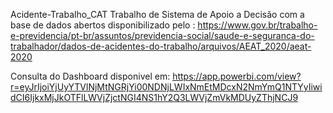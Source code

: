 Acidente-Trabalho_CAT
Trabalho de Sistema de Apoio a Decisão com a base de dados abertos disponibilizado pelo : https://www.gov.br/trabalho-e-previdencia/pt-br/assuntos/previdencia-social/saude-e-seguranca-do-trabalhador/dados-de-acidentes-do-trabalho/arquivos/AEAT_2020/aeat-2020

Consulta do Dashboard disponivel em: https://app.powerbi.com/view?r=eyJrIjoiYjUyYTVlNjMtNGRjYi00NDNjLWIxNmEtMDcxN2NmYmQ1NTYyIiwidCI6IjkxMjJkOTFlLWVjZjctNGI4NS1hY2Q3LWVjZmVkMDUyZThjNCJ9
